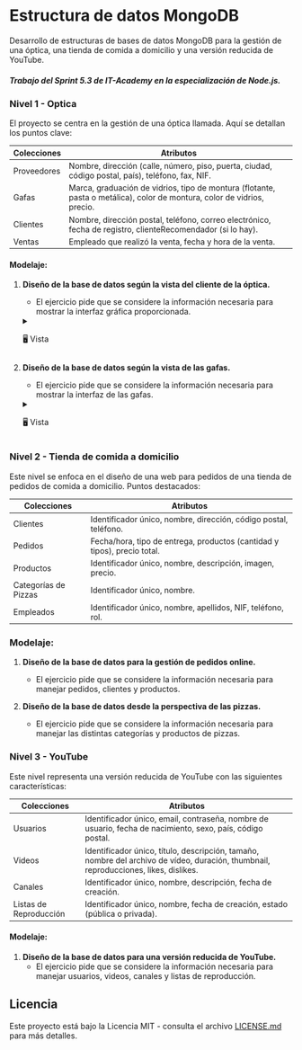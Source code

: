 # Estructura de datos MongoDB

Desarrollo de estructuras de bases de datos MongoDB para la gestión de una óptica, una tienda de comida a domicilio y una versión reducida de YouTube.

##### Trabajo del Sprint 5.3 de IT-Academy en la especialización de Node.js.

### Nivel 1 - Optica

El proyecto se centra en la gestión de una óptica llamada. Aquí se detallan los puntos clave:

| **Colecciones** | **Atributos**                                                                                                           |
| --------------- | ----------------------------------------------------------------------------------------------------------------------- |
| Proveedores     | Nombre, dirección (calle, número, piso, puerta, ciudad, código postal, país), teléfono, fax, NIF.                       |
| Gafas           | Marca, graduación de vidrios, tipo de montura (flotante, pasta o metálica), color de montura, color de vidrios, precio. |
| Clientes        | Nombre, dirección postal, teléfono, correo electrónico, fecha de registro, clienteRecomendador (si lo hay).             |
| Ventas          | Empleado que realizó la venta, fecha y hora de la venta.                                                                |

#### Modelaje:

1. **Diseño de la base de datos según la vista del cliente de la óptica.**

   - El ejercicio pide que se considere la información necesaria para mostrar la interfaz gráfica proporcionada.
   <details> 
     <summary><p>🖥️ Vista </p></summary>
   <p align="center">
     <img src="./nivel-1/ejercicio-1/view/view.png">
   </p>
     </details>

2. **Diseño de la base de datos según la vista de las gafas.**
   - El ejercicio pide que se considere la información necesaria para mostrar la interfaz de las gafas.
   <details> 
     <summary><p>🖥️ Vista </p></summary>
   <p align="center">
     <img src="./nivel-1/ejercicio-2/view/view.png">
   </p>
     </details>

### Nivel 2 - Tienda de comida a domicilio

Este nivel se enfoca en el diseño de una web para pedidos de una tienda de pedidos de comida a domicilio. Puntos destacados:

| **Colecciones**      | **Atributos**                                                            |
| -------------------- | ------------------------------------------------------------------------ |
| Clientes             | Identificador único, nombre, dirección, código postal, teléfono.         |
| Pedidos              | Fecha/hora, tipo de entrega, productos (cantidad y tipos), precio total. |
| Productos            | Identificador único, nombre, descripción, imagen, precio.                |
| Categorías de Pizzas | Identificador único, nombre.                                             |
| Empleados            | Identificador único, nombre, apellidos, NIF, teléfono, rol.              |

### Modelaje:

1. **Diseño de la base de datos para la gestión de pedidos online.**

   - El ejercicio pide que se considere la información necesaria para manejar pedidos, clientes y productos.

2. **Diseño de la base de datos desde la perspectiva de las pizzas.**
   - El ejercicio pide que se considere la información necesaria para manejar las distintas categorías y productos de pizzas.

### Nivel 3 - YouTube

Este nivel representa una versión reducida de YouTube con las siguientes características:

| **Colecciones**        | **Atributos**                                                                                                                        |
| ---------------------- | ------------------------------------------------------------------------------------------------------------------------------------ |
| Usuarios               | Identificador único, email, contraseña, nombre de usuario, fecha de nacimiento, sexo, país, código postal.                           |
| Videos                 | Identificador único, título, descripción, tamaño, nombre del archivo de vídeo, duración, thumbnail, reproducciones, likes, dislikes. |
| Canales                | Identificador único, nombre, descripción, fecha de creación.                                                                         |
| Listas de Reproducción | Identificador único, nombre, fecha de creación, estado (pública o privada).                                                          |

#### Modelaje:

1. **Diseño de la base de datos para una versión reducida de YouTube.**
   - El ejercicio pide que se considere la información necesaria para manejar usuarios, videos, canales y listas de reproducción.

## Licencia

Este proyecto está bajo la Licencia MIT - consulta el archivo [LICENSE.md](./LICENSE.md) para más detalles.
